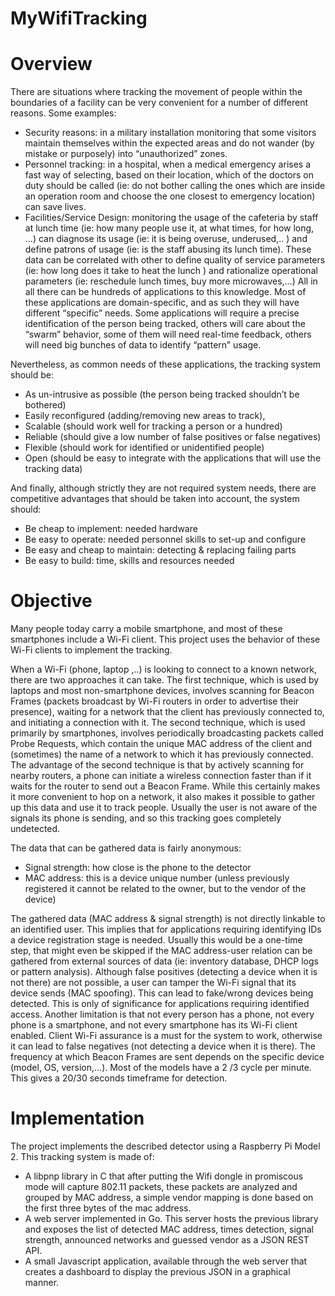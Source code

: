 # MyWifiTracking

Overview
========

There are situations where tracking the movement of people within the boundaries of a facility can be very convenient 
for a number of different reasons. Some examples:
* Security reasons: in a military installation monitoring that some visitors maintain themselves within the expected areas and do not wander (by mistake or purposely) into “unauthorized” zones.
* Personnel tracking: in a hospital, when a medical emergency arises a fast way of selecting, based on their location, which of the doctors on duty should be called (ie: do not bother calling the ones which are inside an operation room and choose the one closest to emergency location) can save lives.
* Facilities/Service Design: monitoring the usage of the cafeteria by staff at lunch time (ie: how many people use it, at what times, for how long, …) can diagnose its usage (ie: it is being overuse, underused,.. ) and define patrons of usage (ie: is the staff abusing its lunch time). These data can be correlated with other to define quality of service parameters (ie: how long does it take to heat the lunch )  and rationalize operational parameters (ie: reschedule lunch times, buy more microwaves,…)
All in all there can be hundreds of applications to this knowledge. Most of these applications are domain-specific, and as such they will have different “specific” needs. Some applications will require a precise identification of the person being tracked, others will care about the “swarm” behavior, some of them will need real-time feedback, others will need big bunches of data to identify “pattern” usage.

Nevertheless, as common needs of these applications, the tracking system should be:

* As un-intrusive as possible (the person being tracked shouldn’t be bothered)
* Easily reconfigured (adding/removing new areas to track), 
* Scalable (should work well for tracking a person or a hundred)
* Reliable (should give a low number of false positives or false negatives)
* Flexible (should work for identified or unidentified people)
* Open (should be easy to integrate with the applications that will use the tracking data)

And finally, although strictly they are not required system needs, there are competitive advantages that should be taken into account, the system should:

* Be cheap to implement: needed hardware
* Be easy to operate: needed personnel skills to set-up and configure 
* Be easy and cheap to maintain: detecting & replacing failing parts 
* Be easy to build: time, skills and resources needed 

Objective
=========

Many people today carry a mobile smartphone, and most of these smartphones include a Wi-Fi client. This project uses the behavior of these Wi-Fi clients to implement the tracking.

When a Wi-Fi  (phone, laptop ,..) is looking to connect to a known network, there are two approaches it can take. The first technique, which is used by laptops and most non-smartphone devices, involves scanning for Beacon Frames (packets broadcast by Wi-Fi routers in order to advertise their presence), waiting for a network that the client has previously connected to, and initiating a connection with it. The second technique, which is used primarily by smartphones, involves periodically broadcasting packets called Probe Requests, which contain the unique MAC address of the client and (sometimes) the name of a network to which it has previously connected. The advantage of the second technique is that by actively scanning for nearby routers, a phone can initiate a wireless connection faster than if it waits for the router to send out a Beacon Frame. While this certainly makes it more convenient to hop on a network, it also makes it possible to gather up this data and use it to track people. Usually the user is not aware of the signals its phone is sending, and so this tracking goes completely undetected.

The data that can be gathered data is fairly anonymous:
* Signal strength: how close is the phone to the detector
* MAC address: this is a device unique number (unless previously registered it cannot be related to the owner, but to the vendor of the device)

The gathered data (MAC address & signal strength) is not directly linkable to an identified user. This implies that for applications requiring identifying IDs a device registration stage is needed. Usually this would be a one-time step, that might even be skipped if the MAC address-user relation can be gathered from external sources of data (ie: inventory database, DHCP logs or pattern analysis).
Although false positives (detecting a device when it is not there) are not possible, a user can tamper the Wi-Fi signal that its device sends (MAC spoofing). This can lead to fake/wrong devices being detected. This is only of significance for applications requiring identified access. 
Another limitation is that not every person has a phone, not every phone is a smartphone, and not every smartphone has its Wi-Fi client enabled. Client Wi-Fi assurance is a must for the system to work, otherwise it can lead to false negatives (not detecting a device when it is there). 
The frequency at which Beacon Frames are sent depends on the specific device (model, OS, version,...). Most of the models have a 2 /3 cycle per minute. This gives a 20/30 seconds timeframe for detection. 

Implementation
==============

The project implements the described detector using a Raspberry Pi Model 2. This tracking system is made of:

* A libpnp library in C that after putting the Wifi dongle in promiscous mode will capture 802.11 packets, these packets are analyzed 
and grouped by MAC address, a simple vendor mapping is done based on the first three bytes of the mac address.
* A web server implemented in Go. This server hosts the previous library and exposes the list of detected MAC address, times detection, signal strength, announced networks and guessed vendor as a JSON REST API.
* A small Javascript application, available through the web server that creates a dashboard to display the previous JSON in a graphical manner.


